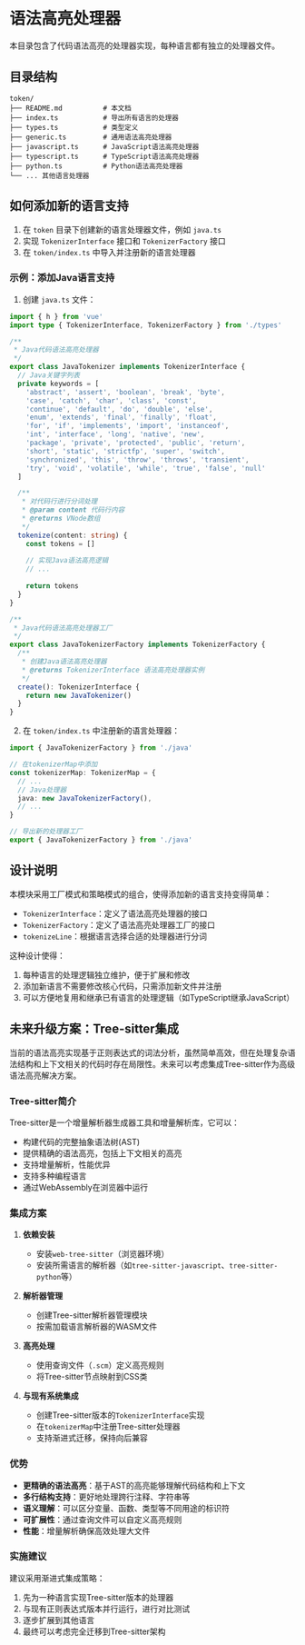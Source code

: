 # 语法高亮处理器

本目录包含了代码语法高亮的处理器实现，每种语言都有独立的处理器文件。

## 目录结构

```
token/
├── README.md          # 本文档
├── index.ts           # 导出所有语言的处理器
├── types.ts           # 类型定义
├── generic.ts         # 通用语法高亮处理器
├── javascript.ts      # JavaScript语法高亮处理器
├── typescript.ts      # TypeScript语法高亮处理器
├── python.ts          # Python语法高亮处理器
└── ... 其他语言处理器
```

## 如何添加新的语言支持

1. 在 `token` 目录下创建新的语言处理器文件，例如 `java.ts`
2. 实现 `TokenizerInterface` 接口和 `TokenizerFactory` 接口
3. 在 `token/index.ts` 中导入并注册新的语言处理器

### 示例：添加Java语言支持

1. 创建 `java.ts` 文件：

```typescript
import { h } from 'vue'
import type { TokenizerInterface, TokenizerFactory } from './types'

/**
 * Java代码语法高亮处理器
 */
export class JavaTokenizer implements TokenizerInterface {
  // Java关键字列表
  private keywords = [
    'abstract', 'assert', 'boolean', 'break', 'byte',
    'case', 'catch', 'char', 'class', 'const',
    'continue', 'default', 'do', 'double', 'else',
    'enum', 'extends', 'final', 'finally', 'float',
    'for', 'if', 'implements', 'import', 'instanceof',
    'int', 'interface', 'long', 'native', 'new',
    'package', 'private', 'protected', 'public', 'return',
    'short', 'static', 'strictfp', 'super', 'switch',
    'synchronized', 'this', 'throw', 'throws', 'transient',
    'try', 'void', 'volatile', 'while', 'true', 'false', 'null'
  ]

  /**
   * 对代码行进行分词处理
   * @param content 代码行内容
   * @returns VNode数组
   */
  tokenize(content: string) {
    const tokens = []
    
    // 实现Java语法高亮逻辑
    // ...
    
    return tokens
  }
}

/**
 * Java代码语法高亮处理器工厂
 */
export class JavaTokenizerFactory implements TokenizerFactory {
  /**
   * 创建Java语法高亮处理器
   * @returns TokenizerInterface 语法高亮处理器实例
   */
  create(): TokenizerInterface {
    return new JavaTokenizer()
  }
}
```

2. 在 `token/index.ts` 中注册新的语言处理器：

```typescript
import { JavaTokenizerFactory } from './java'

// 在tokenizerMap中添加
const tokenizerMap: TokenizerMap = {
  // ...
  // Java处理器
  java: new JavaTokenizerFactory(),
  // ...
}

// 导出新的处理器工厂
export { JavaTokenizerFactory } from './java'
```

## 设计说明

本模块采用工厂模式和策略模式的组合，使得添加新的语言支持变得简单：

- `TokenizerInterface`：定义了语法高亮处理器的接口
- `TokenizerFactory`：定义了语法高亮处理器工厂的接口
- `tokenizeLine`：根据语言选择合适的处理器进行分词

这种设计使得：

1. 每种语言的处理逻辑独立维护，便于扩展和修改
2. 添加新语言不需要修改核心代码，只需添加新文件并注册
3. 可以方便地复用和继承已有语言的处理逻辑（如TypeScript继承JavaScript）

## 未来升级方案：Tree-sitter集成

当前的语法高亮实现基于正则表达式的词法分析，虽然简单高效，但在处理复杂语法结构和上下文相关的代码时存在局限性。未来可以考虑集成Tree-sitter作为高级语法高亮解决方案。

### Tree-sitter简介

Tree-sitter是一个增量解析器生成器工具和增量解析库，它可以：

- 构建代码的完整抽象语法树(AST)
- 提供精确的语法高亮，包括上下文相关的高亮
- 支持增量解析，性能优异
- 支持多种编程语言
- 通过WebAssembly在浏览器中运行

### 集成方案

1. **依赖安装**
   - 安装`web-tree-sitter`（浏览器环境）
   - 安装所需语言的解析器（如`tree-sitter-javascript`、`tree-sitter-python`等）

2. **解析器管理**
   - 创建Tree-sitter解析器管理模块
   - 按需加载语言解析器的WASM文件

3. **高亮处理**
   - 使用查询文件（`.scm`）定义高亮规则
   - 将Tree-sitter节点映射到CSS类

4. **与现有系统集成**
   - 创建Tree-sitter版本的`TokenizerInterface`实现
   - 在`tokenizerMap`中注册Tree-sitter处理器
   - 支持渐进式迁移，保持向后兼容

### 优势

- **更精确的语法高亮**：基于AST的高亮能够理解代码结构和上下文
- **多行结构支持**：更好地处理跨行注释、字符串等
- **语义理解**：可以区分变量、函数、类型等不同用途的标识符
- **可扩展性**：通过查询文件可以自定义高亮规则
- **性能**：增量解析确保高效处理大文件

### 实施建议

建议采用渐进式集成策略：

1. 先为一种语言实现Tree-sitter版本的处理器
2. 与现有正则表达式版本并行运行，进行对比测试
3. 逐步扩展到其他语言
4. 最终可以考虑完全迁移到Tree-sitter架构